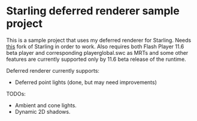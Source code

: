 Starling deferred renderer sample project
=========================================

This is a sample project that uses my deferred renderer for Starling. Needs [this](https://github.com/Varnius/Starling-Framework) fork of Starling in order to work. Also requires both Flash Player 11.6 beta player and corresponding playerglobal.swc as MRTs and some other features are currently supported only by 11.6 beta release of the runtime.

Deferred renderer currently supports:

* Deferred point lights (done, but may need improvements)

TODOs:

* Ambient and cone lights.
* Dynamic 2D shadows.
